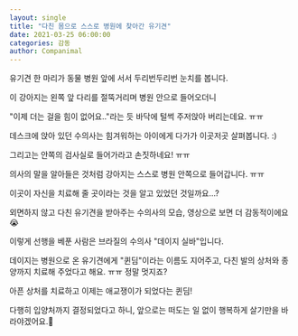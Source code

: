 ```yaml
---
layout: single
title: "다친 몸으로 스스로 병원에 찾아간 유기견"
date: 2021-03-25 06:00:00
categories: 감동
author: Companimal
---
```


유기견 한 마리가 동물 병원 앞에 서서 두리번두리번 눈치를 봅니다.

이 강아지는 왼쪽 앞 다리를 절뚝거리며 병원 안으로 들어오더니

"이제 더는 걸을 힘이 없어요.."라는 듯 바닥에 털썩 주저앉아 버리는데요. ㅠㅠ

데스크에 앉아 있던 수의사는 힘겨워하는 아이에게 다가가 이곳저곳 살펴봅니다. :)

그리고는 안쪽의 검사실로 들어가라고 손짓하네요! ㅠㅠ

의사의 말을 알아들은 것처럼 강아지는 스스로 병원 안쪽으로 들어갑니다. ㅠㅠ

이곳이 자신을 치료해 줄 곳이라는 것을 알고 있었던 것일까요...?

외면하지 않고 다친 유기견을 받아주는 수의사의 모습, 영상으로 보면 더 감동적이에요😭

[](https://www.instagram.com/p/CMFZyrTBGQ5/?utm_source=ig_web_copy_link)

이렇게 선행을 베푼 사람은 브라질의 수의사 "데이지 실바"입니다.

데이지는 병원으로 온 유기견에게 "퀸딤"이라는 이름도 지어주고, 다친 발의 상처와 종양까지 치료해 주었다고 해요. ㅠㅠ 정말 멋지죠?

아픈 상처를 치료하고 이제는 애교쟁이가 되었다는 퀸딤!

다행히 입양처까지 결정되었다고 하니, 앞으로는 떠도는 일 없이 행복하게 살기만을 바라야겠어요.🙏

